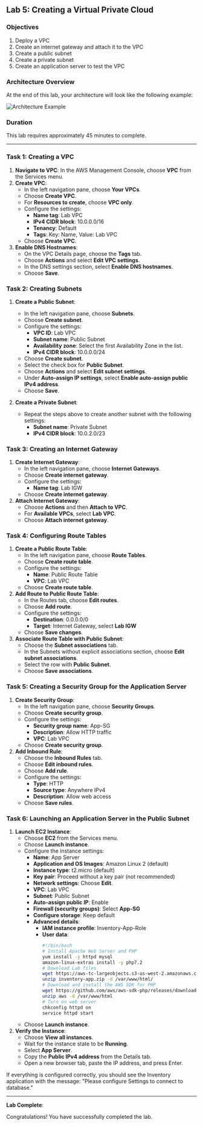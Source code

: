 ## Lab 5: Creating a Virtual Private Cloud

### Objectives

1. Deploy a VPC
2. Create an internet gateway and attach it to the VPC
3. Create a public subnet
4. Create a private subnet
5. Create an application server to test the VPC

### Architecture Overview
At the end of this lab, your architecture will look like the following example:

![Architecture Example](https://user-images.githubusercontent.com/89054489/232357827-5b682018-5764-4deb-8fd1-b9e0c55e3c97.png)

### Duration
This lab requires approximately 45 minutes to complete.

---

### Task 1: Creating a VPC

1. **Navigate to VPC**: In the AWS Management Console, choose **VPC** from the Services menu.
2. **Create VPC**:
   - In the left navigation pane, choose **Your VPCs**.
   - Choose **Create VPC**.
   - For **Resources to create**, choose **VPC only**.
   - Configure the settings:
     - **Name tag**: Lab VPC
     - **IPv4 CIDR block**: 10.0.0.0/16
     - **Tenancy**: Default
     - **Tags**: Key: Name, Value: Lab VPC
   - Choose **Create VPC**.
3. **Enable DNS Hostnames**:
   - On the VPC Details page, choose the **Tags** tab.
   - Choose **Actions** and select **Edit VPC settings**.
   - In the DNS settings section, select **Enable DNS hostnames**.
   - Choose **Save**.

### Task 2: Creating Subnets

1. **Create a Public Subnet**:
   - In the left navigation pane, choose **Subnets**.
   - Choose **Create subnet**.
   - Configure the settings:
     - **VPC ID**: Lab VPC
     - **Subnet name**: Public Subnet
     - **Availability zone**: Select the first Availability Zone in the list.
     - **IPv4 CIDR block**: 10.0.0.0/24
   - Choose **Create subnet**.
   - Select the check box for **Public Subnet**.
   - Choose **Actions** and select **Edit subnet settings**.
   - Under **Auto-assign IP settings**, select **Enable auto-assign public IPv4 address**.
   - Choose **Save**.

2. **Create a Private Subnet**:
   - Repeat the steps above to create another subnet with the following settings:
     - **Subnet name**: Private Subnet
     - **IPv4 CIDR block**: 10.0.2.0/23

### Task 3: Creating an Internet Gateway

1. **Create Internet Gateway**:
   - In the left navigation pane, choose **Internet Gateways**.
   - Choose **Create internet gateway**.
   - Configure the settings:
     - **Name tag**: Lab IGW
   - Choose **Create internet gateway**.
2. **Attach Internet Gateway**:
   - Choose **Actions** and then **Attach to VPC**.
   - For **Available VPCs**, select **Lab VPC**.
   - Choose **Attach internet gateway**.

### Task 4: Configuring Route Tables

1. **Create a Public Route Table**:
   - In the left navigation pane, choose **Route Tables**.
   - Choose **Create route table**.
   - Configure the settings:
     - **Name**: Public Route Table
     - **VPC**: Lab VPC
   - Choose **Create route table**.
2. **Add Route to Public Route Table**:
   - In the Routes tab, choose **Edit routes**.
   - Choose **Add route**.
   - Configure the settings:
     - **Destination**: 0.0.0.0/0
     - **Target**: Internet Gateway, select **Lab IGW**
   - Choose **Save changes**.
3. **Associate Route Table with Public Subnet**:
   - Choose the **Subnet associations** tab.
   - In the Subnets without explicit associations section, choose **Edit subnet associations**.
   - Select the row with **Public Subnet**.
   - Choose **Save associations**.

### Task 5: Creating a Security Group for the Application Server

1. **Create Security Group**:
   - In the left navigation pane, choose **Security Groups**.
   - Choose **Create security group**.
   - Configure the settings:
     - **Security group name**: App-SG
     - **Description**: Allow HTTP traffic
     - **VPC**: Lab VPC
   - Choose **Create security group**.
2. **Add Inbound Rule**:
   - Choose the **Inbound Rules** tab.
   - Choose **Edit inbound rules**.
   - Choose **Add rule**.
   - Configure the settings:
     - **Type**: HTTP
     - **Source type**: Anywhere IPv4
     - **Description**: Allow web access
   - Choose **Save rules**.

### Task 6: Launching an Application Server in the Public Subnet

1. **Launch EC2 Instance**:
   - Choose **EC2** from the Services menu.
   - Choose **Launch instance**.
   - Configure the instance settings:
     - **Name**: App Server
     - **Application and OS Images**: Amazon Linux 2 (default)
     - **Instance type**: t2.micro (default)
     - **Key pair**: Proceed without a key pair (not recommended)
     - **Network settings**: Choose **Edit**.
     - **VPC**: Lab VPC
     - **Subnet**: Public Subnet
     - **Auto-assign public IP**: Enable
     - **Firewall (security groups)**: Select **App-SG**
     - **Configure storage**: Keep default
     - **Advanced details**: 
       - **IAM instance profile**: Inventory-App-Role
       - **User data**: 
         ```bash
         #!/bin/bash
         # Install Apache Web Server and PHP
         yum install -y httpd mysql
         amazon-linux-extras install -y php7.2
         # Download Lab files
         wget https://aws-tc-largeobjects.s3-us-west-2.amazonaws.com/ILT-TF-200-ACACAD-20-EN/mod6-guided/scripts/inventory-app.zip
         unzip inventory-app.zip -d /var/www/html/
         # Download and install the AWS SDK for PHP
         wget https://github.com/aws/aws-sdk-php/releases/download/3.62.3/aws.zip
         unzip aws -d /var/www/html
         # Turn on web server
         chkconfig httpd on
         service httpd start
         ```
   - Choose **Launch instance**.
2. **Verify the Instance**:
   - Choose **View all instances**.
   - Wait for the instance state to be **Running**.
   - Select **App Server**.
   - Copy the **Public IPv4 address** from the Details tab.
   - Open a new browser tab, paste the IP address, and press Enter. 

If everything is configured correctly, you should see the Inventory application with the message: "Please configure Settings to connect to database."

---

**Lab Complete**: 

Congratulations! You have successfully completed the lab.